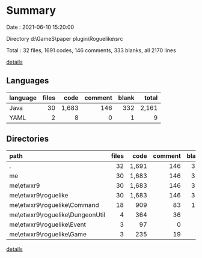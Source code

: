 # Summary

Date : 2021-06-10 15:20:00

Directory d:\GameS\paper plugin\Roguelike\src

Total : 32 files,  1691 codes, 146 comments, 333 blanks, all 2170 lines

[details](details.md)

## Languages
| language | files | code | comment | blank | total |
| :--- | ---: | ---: | ---: | ---: | ---: |
| Java | 30 | 1,683 | 146 | 332 | 2,161 |
| YAML | 2 | 8 | 0 | 1 | 9 |

## Directories
| path | files | code | comment | blank | total |
| :--- | ---: | ---: | ---: | ---: | ---: |
| . | 32 | 1,691 | 146 | 333 | 2,170 |
| me | 30 | 1,683 | 146 | 332 | 2,161 |
| me\etwxr9 | 30 | 1,683 | 146 | 332 | 2,161 |
| me\etwxr9\roguelike | 30 | 1,683 | 146 | 332 | 2,161 |
| me\etwxr9\roguelike\Command | 18 | 909 | 83 | 182 | 1,174 |
| me\etwxr9\roguelike\DungeonUtil | 4 | 364 | 36 | 56 | 456 |
| me\etwxr9\roguelike\Event | 3 | 97 | 0 | 35 | 132 |
| me\etwxr9\roguelike\Game | 3 | 235 | 19 | 39 | 293 |

[details](details.md)